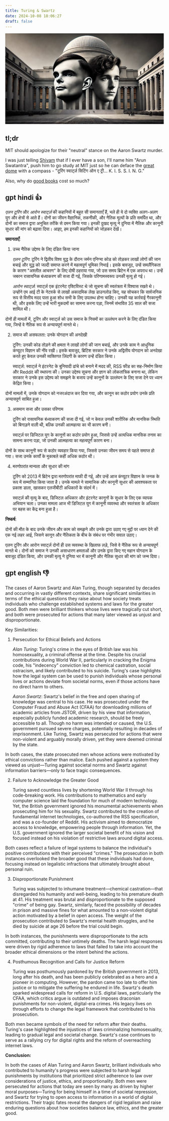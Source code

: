 ```yaml
---
title: Turing & Swartz
date: 2024-10-08 18:06:27
draft: false
---
```


<!-- Ye urooj hai ya zawal hai, yehi sawal hai -->

![Turing & Swartz on the Great Dome](/images/turing-swartz.webp)

## tl;dr

MIT should apologize for their "neutral" stance on the Aaron Swartz murder. 

I was just telling [Shivam](https://trigonaminima.github.io/) that if I ever have a son, I'll name him "Arun Swatantra", push him to go study at MIT just so he can deface the [great dome](https://dome.mit.edu/) with a compass - "टूरिंग स्वार्ट्ज़ सिटिंग ऑन ए ट्री… K. I. S. S. I. N. G." 

<!-- My daughter will have better things to do than chase silly revenges. -->

Also, why do [good books](https://www.hup.harvard.edu/books/9780674245976) cost so much?

## gpt hindi 👍

_एलन टूरिंग_ और _आरोन स्वार्ट्ज़_ की कहानियों में बहुत सी समानताएँ हैं, भले ही ये दो व्यक्ति अलग-अलग युग और क्षेत्रों से आते हैं। दोनों का जीवन वैज्ञानिक, तकनीकी, और नैतिक मूल्यों के प्रति समर्पित था, और दोनों का समाज द्वारा अनुचित तरीके से दमन किया गया। इनकी दुखद मृत्यु ने दुनिया में नैतिक और कानूनी सुधार की मांग को बढ़ावा दिया। आइए, हम इनकी कहानियों को जोड़कर देखें।

**समानताएँ**:

1. उच्च नैतिक उद्देश्य के लिए दंडित किया जाना

    _एलन टूरिंग_: टूरिंग ने द्वितीय विश्व युद्ध के दौरान जर्मन एनिग्मा कोड को तोड़कर लाखों लोगों की जान बचाई और युद्ध को जल्दी समाप्त करने में महत्वपूर्ण भूमिका निभाई। इसके बावजूद, उन्हें समलैंगिकता के कारण "अश्लील आचरण" के लिए दोषी ठहराया गया, जो उस समय ब्रिटेन में एक अपराध था। उन्हें जबरन रासायनिक बंध्याकरण की सजा दी गई, जिसके परिणामस्वरूप उनकी मृत्यु हो गई।

    _आरोन स्वार्ट्ज़_: स्वार्ट्ज़ एक इंटरनेट एक्टिविस्ट थे जो सूचना की स्वतंत्रता में विश्वास रखते थे। उन्होंने एम आई टी के नेटवर्क से लाखों अकादमिक लेख डाउनलोड किए, यह सोचकर कि सार्वजनिक रूप से वित्तीय मदद पाता हुआ शोध सभी के लिए उपलब्ध होना चाहिए। उनकी यह कार्रवाई गैरकानूनी थी, और इसके लिए उन्हें भारी मुकदमों का सामना करना पड़ा, जिनमें संभावित 35 साल की सजा शामिल थी।

दोनों ही मामलों में, टूरिंग और स्वार्ट्ज़ को उस समाज के नियमों का उल्लंघन करने के लिए दंडित किया गया, जिन्हें वे नैतिक रूप से अन्यायपूर्ण मानते थे।

2. समाज की असफलता: उनके योगदान की अनदेखी

    टूरिंग: उनकी कोड तोड़ने की क्षमता ने लाखों लोगों की जान बचाई, और उनके काम ने आधुनिक कंप्यूटर विज्ञान की नींव रखी। इसके बावजूद, ब्रिटिश सरकार ने उनके अद्वितीय योगदान को अनदेखा करते हुए केवल उनकी व्यक्तिगत ज़िंदगी के कारण उन्हें दंडित किया।

    स्वार्ट्ज़: स्वार्ट्ज़ ने इंटरनेट के बुनियादी ढांचे को बनाने में मदद की, RSS फीड का सह-निर्माण किया और Reddit की स्थापना की। उनका उद्देश्य सूचना और ज्ञान को लोकतांत्रिक बनाना था, लेकिन सरकार ने उनके इस उद्देश्य को समझने के बजाय उन्हें कानूनों के उल्लंघन के लिए सजा देने पर ध्यान केंद्रित किया।

दोनों मामलों में, उनके योगदान को नजरअंदाज कर दिया गया, और कानून का कठोर प्रयोग उनके प्रति अन्यायपूर्ण साबित हुआ।

3. असमान सजा और उसका परिणाम

    टूरिंग को रासायनिक बंध्याकरण की सजा दी गई, जो न केवल उनकी शारीरिक और मानसिक स्थिति को बिगाड़ने वाली थी, बल्कि उनकी आत्महत्या का भी कारण बनी।

    स्वार्ट्ज़ पर डिजिटल युग के कानूनों का कठोर प्रयोग हुआ, जिससे उन्हें अत्यधिक मानसिक तनाव का सामना करना पड़ा, जो उनकी आत्महत्या का महत्वपूर्ण कारण बना।

दोनों के साथ कानूनी रूप से कठोर व्यवहार किया गया, जिससे उनका जीवन समय से पहले समाप्त हो गया। सजा उनके कार्यों के मुकाबले कहीं अधिक कठोर थी।

4. मरणोपरांत मान्यता और सुधार की मांग

    टूरिंग को 2013 में ब्रिटेन द्वारा मरणोपरांत माफी दी गई, और उन्हें आज कंप्यूटर विज्ञान के जनक के रूप में सम्मानित किया जाता है। उनके मामले ने सामाजिक और कानूनी सुधार की आवश्यकता पर प्रकाश डाला, खासकर एलजीबीटी अधिकारों के संदर्भ में।

    स्वार्ट्ज़ की मृत्यु के बाद, डिजिटल अधिकार और इंटरनेट कानूनों के सुधार के लिए एक व्यापक अभियान चला। उनका मामला आज भी डिजिटल युग में कानूनी व्यवस्था और स्वतंत्रता के अधिकार पर बहस का केंद्र बना हुआ है।

**निष्कर्ष**:

दोनों की मौत के बाद उनके जीवन और काम को समझने और उनके द्वारा उठाए गए मुद्दों पर ध्यान देने की एक नई लहर आई, जिसने कानून और नैतिकता के बीच के संबंध पर गंभीर सवाल उठाए।

एलन टूरिंग और आरोन स्वार्ट्ज़ दोनों ही उस व्यवस्था के खिलाफ लड़े, जिसे वे नैतिक रूप से अन्यायपूर्ण मानते थे। दोनों को समाज ने उनकी असाधारण क्षमताओं और उनके द्वारा किए गए महान योगदान के बावजूद दंडित किया, और उनकी मृत्यु ने दुनिया भर में कानूनी और नैतिक सुधार की मांग को जन्म दिया।

## gpt english 👎

The cases of Aaron Swartz and Alan Turing, though separated by decades and occurring in vastly different contexts, share significant similarities in terms of the ethical questions they raise about how society treats individuals who challenge established systems and laws for the greater good. Both men were brilliant thinkers whose lives were tragically cut short, and both were prosecuted for actions that many later viewed as unjust and disproportionate.

Key Similarities:

1. Persecution for Ethical Beliefs and Actions

    _Alan Turing_: Turing's crime in the eyes of British law was his homosexuality, a criminal offense at the time. Despite his crucial contributions during World War II, particularly in cracking the Enigma code, his "indecency" conviction led to chemical castration, social ostracism, and likely contributed to his suicide. Turing's case highlights how the legal system can be used to punish individuals whose personal lives or actions deviate from societal norms, even if those actions have no direct harm to others.

    _Aaron Swartz_: Swartz's belief in the free and open sharing of knowledge was central to his case. He was prosecuted under the Computer Fraud and Abuse Act (CFAA) for downloading millions of academic articles from JSTOR, driven by his view that information, especially publicly funded academic research, should be freely accessible to all. Though no harm was intended or caused, the U.S. government pursued severe charges, potentially resulting in decades of imprisonment. Like Turing, Swartz was persecuted for actions that were non-violent and arguably morally driven, yet they were deemed criminal by the state.

In both cases, the state prosecuted men whose actions were motivated by ethical convictions rather than malice. Each pushed against a system they viewed as unjust—Turing against societal norms and Swartz against information barriers—only to face tragic consequences.

2. Failure to Acknowledge the Greater Good

    Turing saved countless lives by shortening World War II through his code-breaking work. His contributions to mathematics and early computer science laid the foundation for much of modern technology. Yet, the British government ignored his monumental achievements when prosecuting him for his sexuality.
    Swartz contributed to the creation of fundamental internet technologies, co-authored the RSS specification, and was a co-founder of Reddit. His activism aimed to democratize access to knowledge, empowering people through information. Yet, the U.S. government ignored the larger societal benefit of his vision and focused instead on his violation of restrictive laws around digital access.

Both cases reflect a failure of legal systems to balance the individual's positive contributions with their perceived "crimes." The prosecution in both instances overlooked the broader good that these individuals had done, focusing instead on legalistic infractions that ultimately brought about personal ruin.

3. Disproportionate Punishment

    Turing was subjected to inhumane treatment—chemical castration—that disregarded his humanity and well-being, leading to his premature death at 41. His treatment was brutal and disproportionate to the supposed "crime" of being gay.
    Swartz, similarly, faced the possibility of decades in prison and massive fines for what amounted to a non-violent digital action motivated by a belief in open access. The weight of the prosecution contributed to Swartz's mental health struggles, and he died by suicide at age 26 before the trial could begin.

In both instances, the punishments were disproportionate to the acts committed, contributing to their untimely deaths. The harsh legal responses were driven by rigid adherence to laws that failed to take into account the broader ethical dimensions or the intent behind the actions.

4. Posthumous Recognition and Calls for Justice Reform

    Turing was posthumously pardoned by the British government in 2013, long after his death, and has been publicly celebrated as a hero and a pioneer in computing. However, the pardon came too late to offer him justice or to mitigate the suffering he endured in life.
    Swartz's death sparked widespread calls for reform in U.S. digital laws, particularly the CFAA, which critics argue is outdated and imposes draconian punishments for non-violent, digital-era crimes. His legacy lives on through efforts to change the legal framework that contributed to his prosecution.

Both men became symbols of the need for reform after their deaths. Turing's case highlighted the injustices of laws criminalizing homosexuality, leading to gradual legal and societal change. Swartz's case continues to serve as a rallying cry for digital rights and the reform of overreaching internet laws.

**Conclusion:**

In both the cases of Alan Turing and Aaron Swartz, brilliant individuals who contributed to humanity's progress were subjected to harsh legal punishments by institutions that prioritized strict adherence to law over considerations of justice, ethics, and proportionality. Both men were persecuted for actions that today are seen by many as driven by higher moral purposes—Turing for being himself in a time of societal repression, and Swartz for trying to open access to information in a world of digital restrictions. Their tragic fates reveal the dangers of rigid legalism and raise enduring questions about how societies balance law, ethics, and the greater good.
